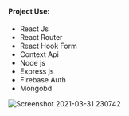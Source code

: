 #### Project Use:
* React Js
* React Router
* React Hook Form
* Context Api
* Node js
* Express js
* Firebase Auth
* Mongobd

![Screenshot 2021-03-31 230742](https://user-images.githubusercontent.com/67514668/113183554-fa1d8680-9275-11eb-868a-7b6f6a6463da.png)
